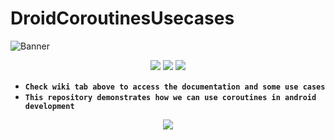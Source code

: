# DroidCoroutinesUsecases
![Banner](https://github.com/devrath/solid-kotlin-basics/blob/main/assets/kotlin_banner.png)

<p align="center">
<a><img src="https://img.shields.io/badge/Built%20Using-Kotlin-silver?style=for-the-badge&logo=kotlin"></a>
<a><img src="https://img.shields.io/badge/Built%20By-intellij-red?style=for-the-badge&logo=IntelliJ%20IDEA"></a>  
<a><img src="https://img.shields.io/badge/Built%20By-Android%20Studio-red?style=for-the-badge&logo=android%20studio"></a>  
</p>

* **`Check wiki tab above to access the documentation and some use cases`**  
* **`This repository demonstrates how we can use coroutines in android development`** 

<p align="center">
<a><img src="https://forthebadge.com/images/badges/built-for-android.svg"></a>
</p>
